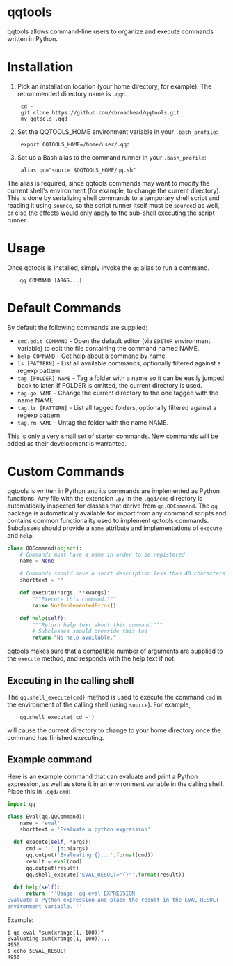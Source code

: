 # qqtools

qqtools allows command-line users to organize and execute
commands written in Python.

# Installation
1. Pick an installation location (your home directory, for example). The recommended directory name is `.qqd`.

        cd ~
        git clone https://github.com/sbroadhead/qqtools.git
        mv qqtools .qqd

2. Set the QQTOOLS_HOME environment variable in your `.bash_profile`:

        export QQTOOLS_HOME=/home/user/.qqd

3. Set up a Bash alias to the command runner in your `.bash_profile`:

        alias qq="source $QQTOOLS_HOME/qq.sh"

 The alias is required, since qqtools commands may want to modify the current shell's environment (for example, to change the current directory). This is done by serializing shell commands to a temporary shell script and reading it using `source`, so the script runner itself must be `source`d as well, or else the effects would only apply to the sub-shell executing the script runner.

# Usage
Once qqtools is installed, simply invoke the `qq` alias to run a command.

        qq COMMAND [ARGS...]

# Default Commands
By default the following commands are supplied:

 * `cmd.edit COMMAND` - Open the default editor (via `EDITOR` environment variable) to edit the file containing the command named NAME.
 * `help COMMAND` - Get help about a command by name
 * `ls [PATTERN]` - List all available commands, optionally filtered against a regexp pattern.
 * `tag [FOLDER] NAME` - Tag a folder with a name so it can be easily jumped back to later. If FOLDER is omitted, the current directory is used.
 * `tag.go NAME` - Change the current directory to the one tagged with the name NAME.
 * `tag.ls [PATTERN]` - List all tagged folders, optionally filtered against a regexp pattern.
 * `tag.rm NAME` - Untag the folder with the name NAME.

This is only a very small set of starter commands. New commands will be added as their development is warranted.

# Custom Commands
qqtools is written in Python and its commands are implemented as Python functions. Any file with the extension `.py` in the `.qqd/cmd` directory is automatically inspected for classes that derive from `qq.QQCommand`. The `qq` package is automatically available for import from any command scripts and contains common functionality used to implement qqtools commands. Subclasses should provide a `name` attribute and implementations of `execute` and `help`.

```python
class QQCommand(object):
    # Commands must have a name in order to be registered
    name = None

    # Commands should have a short description less than 40 characters long
    shorttext = ""

    def execute(*args, **kwargs):
        """Execute this command."""
        raise NotImplementedError()

    def help(self):
        """Return help text about this command."""
        # Subclasses should override this too
        return "No help available."
```

qqtools makes sure that a compatible number of arguments are supplied to the `execute` method, and responds with the help text if not.

## Executing in the calling shell
The `qq.shell_execute(cmd)` method is used to execute the command `cmd` in the environment of the calling shell (using `source`). For example,

        qq.shell_execute('cd ~')


will cause the current directory to change to your home directory once the command has finished executing.

## Example command
Here is an example command that can evaluate and print a Python expression, as well as store it in an environment variable in the calling shell. Place this in `.qqd/cmd`:

```python
import qq

class Eval(qq.QQCommand):
    name = 'eval'
    shorttext = 'Evaluate a python expression'

  def execute(self, *args):
      cmd = ' '.join(args)
      qq.output('Evaluating {}...'.format(cmd))
      result = eval(cmd)
      qq.output(result)
      qq.shell_execute('EVAL_RESULT="{}"'.format(result))

  def help(self):
      return '''Usage: qq eval EXPRESSION
Evaluate a Python expression and place the result in the EVAL_RESULT
environment variable.'''
```

Example:

    $ qq eval "sum(xrange(1, 100))"
    Evaluating sum(xrange(1, 100))...
    4950
    $ echo $EVAL_RESULT
    4950
